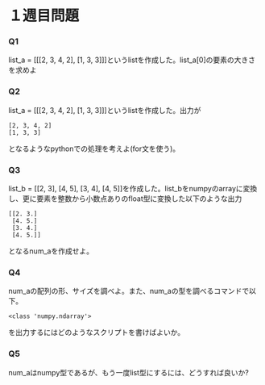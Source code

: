 # １週目問題
###   Q1
list_a = [[[2, 3, 4, 2], [1, 3, 3]]]というlistを作成した。list_a[0]の要素の大きさを求めよ

### Q2
list_a = [[[2, 3, 4, 2], [1, 3, 3]]]というlistを作成した。出力が
```
[2, 3, 4, 2]
[1, 3, 3]
```
となるようなpythonでの処理を考えよ(for文を使う)。
### Q3
list_b = [[2, 3], [4, 5], [3, 4], [4, 5]]を作成した。list_bをnumpyのarrayに変換し、更に要素を整数から小数点ありのfloat型に変換した以下のような出力
```
[[2. 3.]
 [4. 5.]
 [3. 4.]
 [4. 5.]]
```
となるnum_aを作成せよ。
### Q4
num_aの配列の形、サイズを調べよ。また、num_aの型を調べるコマンドで以下。
```
<class 'numpy.ndarray'>
```
を出力するにはどのようなスクリプトを書けばよいか。

### Q5
num_aはnumpy型であるが、もう一度list型にするには、どうすれば良いか?



